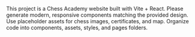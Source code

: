 <!-- Use this file to provide workspace-specific custom instructions to Copilot. For more details, visit https://code.visualstudio.com/docs/copilot/copilot-customization#_use-a-githubcopilotinstructionsmd-file -->

This project is a Chess Academy website built with Vite + React. Please generate modern, responsive components matching the provided design. Use placeholder assets for chess images, certificates, and map. Organize code into components, assets, styles, and pages folders.
